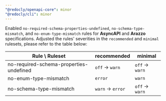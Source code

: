 ```yaml
---
"@redocly/openapi-core": minor
"@redocly/cli": minor
---
```


Enabled `no-required-schema-properties-undefined`, `no-schema-type-mismatch`, and `no-enum-type-mismatch` rules for **AsyncAPI** and **Arazzo** specifications.
Adjusted the rules' severities in the `recommended` and `minimal` rulesets, please refer to the table below:

| Rule \ Ruleset                          | recommended       | minimal         |
| --------------------------------------- | ----------------- | --------------- |
| no-required-schema-properties-undefined | `off` -> `warn`   | `off` -> `warn` |
| no-enum-type-mismatch                   | `error`           | `warn`          |
| no-schema-type-mismatch                 | `warn` -> `error` | `off` -> `warn` |
